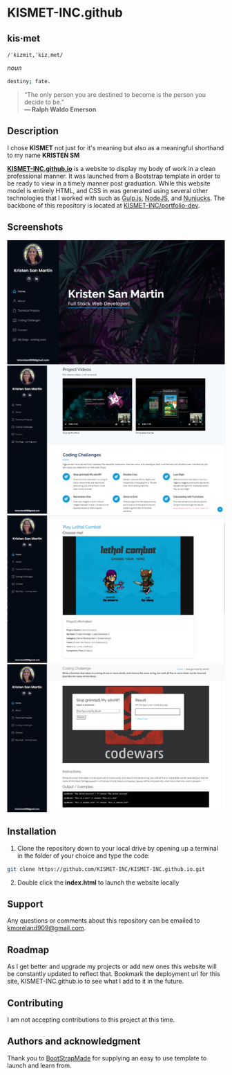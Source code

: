 # KISMET-INC.github
## **kis·met**  
    /ˈkizmit,ˈkizˌmet/  
*noun*  
```bash
destiny; fate.
```

>  “The only person you are destined to become is the person you decide to be.”  
**― Ralph Waldo Emerson**


## Description
I chose **KISMET** not just for it's meaning but also as a meaningful shorthand to my name **KRISTEN SM**

**[KISMET-INC.github.io](https://kismet-inc.github.io/index.html)** is a website to display my body of work in a clean professional manner. It was launched from a Bootstrap template in order to be ready to view in a timely manner post graduation. While this website model is entirely HTML, and CSS in was generated using several other technologies that I worked with such as [Gulp.js](https://gulpjs.com/), [NodeJS](https://nodejs.org/en/), and [Nunjucks](https://mozilla.github.io/nunjucks/). The backbone of this repository is located at [KISMET-INC/portfolio-dev](https://github.com/KISMET-INC/portfolio-dev).

## Screenshots

![alt text](assets/img/kismet_readme/kismet01.jpg)
![alt text](assets/img/kismet_readme/kismet04.JPG)
![alt text](assets/img/kismet_readme/kismet06.JPG)
![alt text](assets/img/kismet_readme/kismet05.jpg)

## Installation

1. Clone the repository down to your local drive by opening up a terminal in the folder of your choice and type the code: 
```bash
git clone https://github.com/KISMET-INC/KISMET-INC.github.io.git
```
2. Double click the **index.html** to launch the website locally


## Support
Any questions or comments about this repository can be emailed to kmoreland909@gmail.com.

## Roadmap
As I get better and upgrade my projects or add new ones this website will be constantly updated to reflect that. Bookmark the deployment url for this site, KISMET-INC.github.io to see what I add to it in the future.

## Contributing
I am not accepting contributions to this project at this time.

## Authors and acknowledgment
Thank you to [BootStrapMade](https://bootstrapmade.com/) for supplying an easy to use template to launch and learn from.